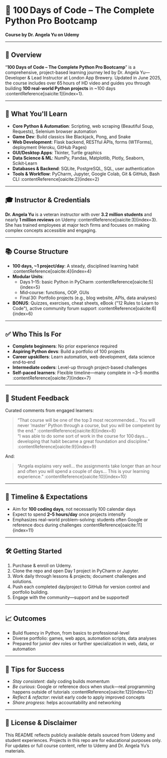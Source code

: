 # 🐍 100 Days of Code – The Complete Python Pro Bootcamp

**Course by Dr. Angela Yu on Udemy**

---

## 🚀 Overview

“**100 Days of Code – The Complete Python Pro Bootcamp**” is a comprehensive, project-based learning journey led by Dr. Angela Yu—Developer & Lead Instructor at London App Brewery. Updated in June 2025, the course includes over 65 hours of HD video and guides you through building **100 real-world Python projects** in ~100 days :contentReference[oaicite:1]{index=1}.

---

## 🎯 What You'll Learn

- **Core Python & Automation**: Scripting, web scraping (Beautiful Soup, Requests), Selenium browser automation  
- **Game Dev**: Build classics like Blackjack, Pong, and Snake  
- **Web Development**: Flask backend, RESTful APIs, forms (WTForms), deployment (Heroku, GitHub Pages)  
- **GUI/Desktop Apps**: Tkinter, Turtle graphics  
- **Data Science & ML**: NumPy, Pandas, Matplotlib, Plotly, Seaborn, Scikit‑Learn  
- **Databases & Backend**: SQLite, PostgreSQL, SQL, user authentication  
- **Tools & Workflow**: PyCharm, Jupyter, Google Colab, Git & GitHub, Bash CLI :contentReference[oaicite:2]{index=2}

---

## 🎓 Instructor & Credentials

**Dr. Angela Yu** is a veteran instructor with over **3.2 million students** and nearly **1 million reviews** on Udemy :contentReference[oaicite:3]{index=3}. She has trained employees at major tech firms and focuses on making complex concepts accessible and engaging.

---

## 📚 Course Structure

- **100 days, ~1 project/day**: A steady, disciplined learning habit :contentReference[oaicite:4]{index=4}  
- **Modular Units**:
  - Days 1–15: basic Python in PyCharm :contentReference[oaicite:5]{index=5}  
  - Mid‑course: functions, OOP, GUIs  
  - Final 30: Portfolio projects (e.g., blog website, APIs, data analyses)
- **BONUS**: Quizzes, exercises, cheat sheets, eBook ("12 Rules to Learn to Code"), active community forum support :contentReference[oaicite:6]{index=6}

---

## ✅ Who This Is For

- **Complete beginners**: No prior experience required  
- **Aspiring Python devs**: Build a portfolio of 100 projects  
- **Career upskillers**: Learn automation, web development, data science end‑to‑end  
- **Intermediate coders**: Level-up through project-based challenges  
- **Self-paced learners**: Flexible timeline—many complete in ~3–5 months :contentReference[oaicite:7]{index=7}

---

## 💬 Student Feedback

Curated comments from engaged learners:

> “That course will be one of the top 3 most recommended… You will never ‘master’ Python through a course, but you will be competent by the end.” :contentReference[oaicite:8]{index=8}  
> “I was able to do some sort of work in the course for 100 days… developing that habit became a great foundation and discipline.” :contentReference[oaicite:9]{index=9}

And:

> “Angela explains very well… the assignments take longer than an hour and often you will spend a couple of days… This is your learning experience.” :contentReference[oaicite:10]{index=10}

---

## 📅 Timeline & Expectations

- Aim for **100 coding days**, not necessarily 100 calendar days  
- Expect to spend **2–5 hours/day** once projects intensify  
- Emphasizes real-world problem-solving: students often Google or reference docs during challenges :contentReference[oaicite:11]{index=11}

---

## 🛠️ Getting Started

1. Purchase & enroll on Udemy.  
2. Clone the repo and open Day 1 project in PyCharm or Jupyter.  
3. Work daily through lessons & projects; document challenges and solutions.  
4. Push each completed day/project to GitHub for version control and portfolio building.  
5. Engage with the community—support and be supported!

---

## 📈 Outcomes

- Build fluency in Python, from basics to professional-level  
- Diverse portfolio: games, web apps, automation scripts, data analyses  
- Prepared for junior dev roles or further specialization in web, data, or automation

---

## 🧭 Tips for Success

- *Stay consistent*: daily coding builds momentum  
- *Be curious*: Google or reference docs when stuck—real programming happens outside of tutorials :contentReference[oaicite:12]{index=12}  
- *Reflect & refactor*: revisit early code to apply improved concepts  
- *Share progress*: helps accountability and networking

---

## 🚧 License & Disclaimer

This README reflects publicly available details sourced from Udemy and student experiences. Projects in this repo are for educational purposes only. For updates or full course content, refer to Udemy and Dr. Angela Yu’s materials.
